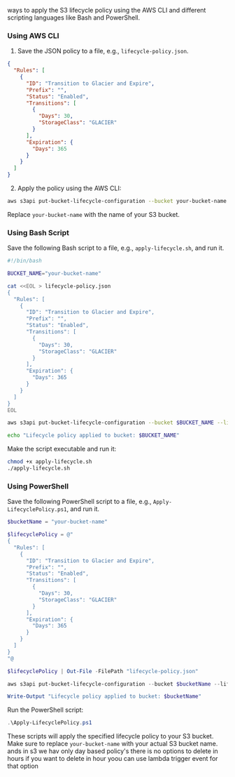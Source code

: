 ways to apply the S3 lifecycle policy using the AWS CLI and different scripting languages like Bash and PowerShell.

### Using AWS CLI

1. Save the JSON policy to a file, e.g., `lifecycle-policy.json`.

```json
{
  "Rules": [
    {
      "ID": "Transition to Glacier and Expire",
      "Prefix": "",
      "Status": "Enabled",
      "Transitions": [
        {
          "Days": 30,
          "StorageClass": "GLACIER"
        }
      ],
      "Expiration": {
        "Days": 365
      }
    }
  ]
}
```

2. Apply the policy using the AWS CLI:

```sh
aws s3api put-bucket-lifecycle-configuration --bucket your-bucket-name --lifecycle-configuration file://lifecycle-policy.json
```

Replace `your-bucket-name` with the name of your S3 bucket.

### Using Bash Script

Save the following Bash script to a file, e.g., `apply-lifecycle.sh`, and run it.

```bash
#!/bin/bash

BUCKET_NAME="your-bucket-name"

cat <<EOL > lifecycle-policy.json
{
  "Rules": [
    {
      "ID": "Transition to Glacier and Expire",
      "Prefix": "",
      "Status": "Enabled",
      "Transitions": [
        {
          "Days": 30,
          "StorageClass": "GLACIER"
        }
      ],
      "Expiration": {
        "Days": 365
      }
    }
  ]
}
EOL

aws s3api put-bucket-lifecycle-configuration --bucket $BUCKET_NAME --lifecycle-configuration file://lifecycle-policy.json

echo "Lifecycle policy applied to bucket: $BUCKET_NAME"
```

Make the script executable and run it:

```sh
chmod +x apply-lifecycle.sh
./apply-lifecycle.sh
```

### Using PowerShell

Save the following PowerShell script to a file, e.g., `Apply-LifecyclePolicy.ps1`, and run it.

```powershell
$bucketName = "your-bucket-name"

$lifecyclePolicy = @"
{
  "Rules": [
    {
      "ID": "Transition to Glacier and Expire",
      "Prefix": "",
      "Status": "Enabled",
      "Transitions": [
        {
          "Days": 30,
          "StorageClass": "GLACIER"
        }
      ],
      "Expiration": {
        "Days": 365
      }
    }
  ]
}
"@

$lifecyclePolicy | Out-File -FilePath "lifecycle-policy.json"

aws s3api put-bucket-lifecycle-configuration --bucket $bucketName --lifecycle-configuration file://lifecycle-policy.json

Write-Output "Lifecycle policy applied to bucket: $bucketName"
```

Run the PowerShell script:

```powershell
.\Apply-LifecyclePolicy.ps1
```

These scripts will apply the specified lifecycle policy to your S3 bucket. Make sure to replace `your-bucket-name` with your actual S3 bucket name.
ands in s3 we hav only day based policy's there is no options to delete in hours if you want to delete in hour yoou can use lambda trigger event for that option